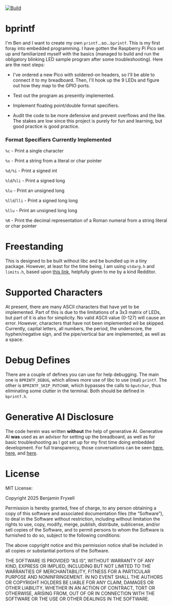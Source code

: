 [![Build](https://github.com/cello-ben/bprintf/actions/workflows/build.yaml/badge.svg)](https://github.com/cello-ben/bprintf/actions/workflows/build.yaml)

# bprintf

I'm Ben and I want to create my own `printf`...so...`bprintf`. This is my first foray into embedded programming. I have gotten the Raspberry Pi Pico set up and familiarized myself with the basics (managed to build and run the obligatory blinking LED sample program after some troubleshooting). Here are the next steps:

- I've ordered a new Pico with soldered-on headers, so I'll be able to connect it to my breadboard. Then, I'll hook up the 9 LEDs and figure out how they map to the GPIO ports.

- Test out the program as presently implemented.

- Implement floating point/double format specifiers.

- Audit the code to be more defensive and prevent overflows and the like. The stakes are low since this project is purely for fun and learning, but good practice is good practice.

### Format Specifiers Currently Implemented

`%c` - Print a single character

`%s` - Print a string from a literal or char pointer

`%d/%i` - Print a signed int

`%ld`/`%li` - Print a signed long

`%lu` - Print an unsigned long

`%lld`/`lli` - Print a signed long long

`%llu` - Print an unsigned long long

`%R` - Print the decimal representation of a Roman numeral from a string literal or char pointer

# Freestanding

This is designed to be built without libc and be bundled up in a tiny package. However, at least for the time being, I am using `stdarg.h` and `limits.h`, based upon [this link](https://wiki.osdev.org/Implications_of_writing_a_freestanding_C_project#Headers_available_as_of_C89), helpfully given to me by a kind Redditor.

# Supported Characters

At present, there are many ASCII characters that have yet to be implemented. Part of this is due to the limitations of a 3x3 matrix of LEDs, but part of it is also for simplicity. No valid ASCII value (0-127) will cause an error. However, characters that have not been implemented wil be skipped. Currently, capital letters, all numbers, the period, the underscore, the hyphen/negative sign, and the pipe/vertical bar are implemented, as well as a space.

# Debug Defines

There are a couple of defines you can use for help debugging. The main one is `BPRINTF_DEBUG`, which allows more use of libc to use (real) `printf`. The other is `BPRINTF_SKIP_PUTCHAR`, which bypasses the calls to `bputchar`, thus eliminating some clutter in the terminal. Both should be defined in `bprintf.h`. 

# Generative AI Disclosure

The code herein was written **without** the help of generative AI. Generative AI **was** used as an advisor for setting up the breadboard, as well as for basic troubleshooting as I got set up for my first time doing embedded development. For full transparency, those conversations can be seen [here](https://chatgpt.com/share/67a88d01-9770-800b-b29e-fee49701916c), [here](https://chatgpt.com/share/67a9390c-282c-800b-8864-05604baeee18), and [here](https://chatgpt.com/share/67a9390c-282c-800b-8864-05604baeee18).

# License

MIT License:

Copyright 2025 Benjamin Fryxell

Permission is hereby granted, free of charge, to any person obtaining a copy of this software and associated documentation files (the “Software”), to deal in the Software without restriction, including without limitation the rights to use, copy, modify, merge, publish, distribute, sublicense, and/or sell copies of the Software, and to permit persons to whom the Software is furnished to do so, subject to the following conditions:

The above copyright notice and this permission notice shall be included in all copies or substantial portions of the Software.

THE SOFTWARE IS PROVIDED “AS IS”, WITHOUT WARRANTY OF ANY KIND, EXPRESS OR IMPLIED, INCLUDING BUT NOT LIMITED TO THE WARRANTIES OF MERCHANTABILITY, FITNESS FOR A PARTICULAR PURPOSE AND NONINFRINGEMENT. IN NO EVENT SHALL THE AUTHORS OR COPYRIGHT HOLDERS BE LIABLE FOR ANY CLAIM, DAMAGES OR OTHER LIABILITY, WHETHER IN AN ACTION OF CONTRACT, TORT OR OTHERWISE, ARISING FROM, OUT OF OR IN CONNECTION WITH THE SOFTWARE OR THE USE OR OTHER DEALINGS IN THE SOFTWARE.